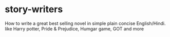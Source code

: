 # story-writers
How to write a great best selling novel in simple plain concise English/Hindi. like Harry potter, Pride &amp; Prejudice, Humgar game, GOT and more

